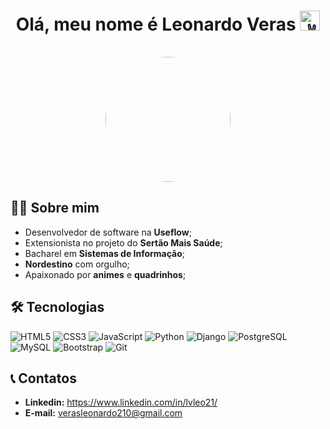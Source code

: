 <h1 align="center">
  Olá, meu nome é Leonardo Veras
  <picture>
    <source srcset="https://fonts.gstatic.com/s/e/notoemoji/latest/270c_fe0f/512.webp" type="image/webp">
    <img src="https://fonts.gstatic.com/s/e/notoemoji/latest/270c_fe0f/512.gif" alt="✌" width="32" height="32">
  </picture>
</h1>

<p align="center">
<img src="https://avatars.githubusercontent.com/u/33973789" height="auto" width="200" style="border-radius:50%; margin-top:1rem"/>
</p>

## 👩‍💻 Sobre mim

- Desenvolvedor de software na **Useflow**;
- Extensionista no projeto do **Sertão Mais Saúde**;
- Bacharel em **Sistemas de Informação**;
- **Nordestino** com orgulho;
- Apaixonado por **animes** e **quadrinhos**;

## 🛠 Tecnologias

![HTML5](https://img.icons8.com/color/40/000000/html-5.png)
![CSS3](https://img.icons8.com/color/40/000000/css3.png)
![JavaScript](https://img.icons8.com/color/40/000000/javascript.png)
![Python](https://img.icons8.com/color/40/000000/python.png)
![Django](https://img.icons8.com/windows/40/0C4B33/django.png)
![PostgreSQL](https://img.icons8.com/color/40/000000/postgreesql.png)
![MySQL](https://img.icons8.com/color/40/mysql-logo.png)
![Bootstrap](https://img.icons8.com/color/40/000000/bootstrap.png)
![Git](https://img.icons8.com/color/40/000000/git.png)

## 📞 Contatos
- **Linkedin:** https://www.linkedin.com/in/lvleo21/
- **E-mail:** verasleonardo210@gmail.com
